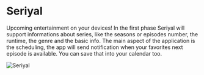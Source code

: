 # Seriyal

Upcoming entertainment on your devices! In the first phase Seriyal will support informations about series, like the seasons or episodes number, the runtime, the genre and the basic info. The main aspect of the application is the scheduling, the app will send notification when your favorites next episode is available. You can save that into your calendar too.

![Seriyal](http://guide.allusion.hu/apps/seriyalall.png)
